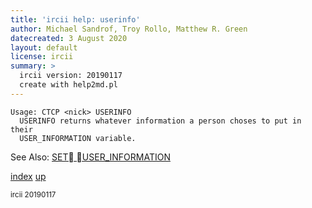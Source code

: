 ```yaml
---
title: 'ircii help: userinfo'
author: Michael Sandrof, Troy Rollo, Matthew R. Green
datecreated: 3 August 2020
layout: default
license: ircii
summary: >
  ircii version: 20190117
  create with help2md.pl
---
```

```
Usage: CTCP <nick> USERINFO
  USERINFO returns whatever information a person choses to put in their
  USER_INFORMATION variable.  

```
See Also:
  [SET USER_INFORMATION](../set/user_information.html)

[index](index.html)
[up](..)

<small> ircii 20190117 </small>
